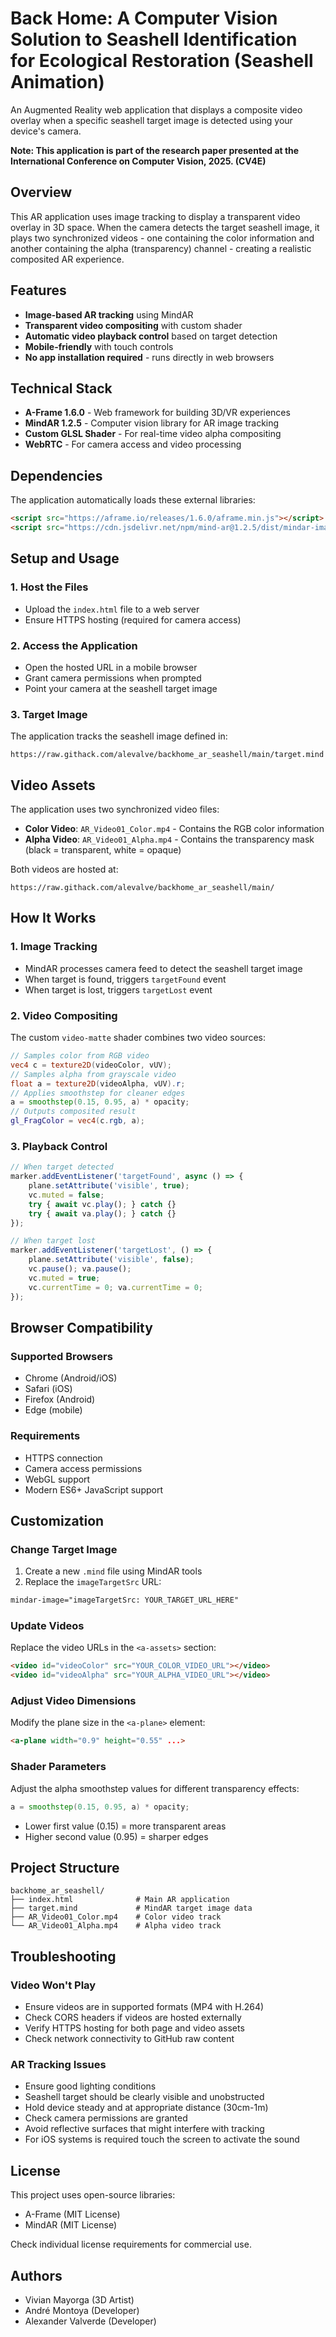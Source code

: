 # Back Home: A Computer Vision Solution to Seashell Identification for Ecological Restoration (Seashell Animation)

An Augmented Reality web application that displays a composite video overlay when a specific seashell target image is detected using your device's camera.

**Note: This application is part of the research paper presented at the International Conference on Computer Vision, 2025. (CV4E)**

## Overview

This AR application uses image tracking to display a transparent video overlay in 3D space. When the camera detects the target seashell image, it plays two synchronized videos - one containing the color information and another containing the alpha (transparency) channel - creating a realistic composited AR experience.

## Features

- **Image-based AR tracking** using MindAR
- **Transparent video compositing** with custom shader
- **Automatic video playback control** based on target detection
- **Mobile-friendly** with touch controls
- **No app installation required** - runs directly in web browsers

## Technical Stack

- **A-Frame 1.6.0** - Web framework for building 3D/VR experiences
- **MindAR 1.2.5** - Computer vision library for AR image tracking
- **Custom GLSL Shader** - For real-time video alpha compositing
- **WebRTC** - For camera access and video processing

## Dependencies

The application automatically loads these external libraries:

```html
<script src="https://aframe.io/releases/1.6.0/aframe.min.js"></script>
<script src="https://cdn.jsdelivr.net/npm/mind-ar@1.2.5/dist/mindar-image-aframe.prod.js"></script>
```

## Setup and Usage

### 1. Host the Files
- Upload the `index.html` file to a web server
- Ensure HTTPS hosting (required for camera access)

### 2. Access the Application
- Open the hosted URL in a mobile browser
- Grant camera permissions when prompted
- Point your camera at the seashell target image

### 3. Target Image
The application tracks the seashell image defined in:
```
https://raw.githack.com/alevalve/backhome_ar_seashell/main/target.mind
```

## Video Assets

The application uses two synchronized video files:

- **Color Video**: `AR_Video01_Color.mp4` - Contains the RGB color information
- **Alpha Video**: `AR_Video01_Alpha.mp4` - Contains the transparency mask (black = transparent, white = opaque)

Both videos are hosted at:
```
https://raw.githack.com/alevalve/backhome_ar_seashell/main/
```

## How It Works

### 1. Image Tracking
- MindAR processes camera feed to detect the seashell target image
- When target is found, triggers `targetFound` event
- When target is lost, triggers `targetLost` event

### 2. Video Compositing
The custom `video-matte` shader combines two video sources:

```glsl
// Samples color from RGB video
vec4 c = texture2D(videoColor, vUV);
// Samples alpha from grayscale video
float a = texture2D(videoAlpha, vUV).r;
// Applies smoothstep for cleaner edges
a = smoothstep(0.15, 0.95, a) * opacity;
// Outputs composited result
gl_FragColor = vec4(c.rgb, a);
```

### 3. Playback Control
```javascript
// When target detected
marker.addEventListener('targetFound', async () => {
    plane.setAttribute('visible', true);
    vc.muted = false;
    try { await vc.play(); } catch {}
    try { await va.play(); } catch {}
});

// When target lost
marker.addEventListener('targetLost', () => {
    plane.setAttribute('visible', false);
    vc.pause(); va.pause();
    vc.muted = true;
    vc.currentTime = 0; va.currentTime = 0;
});
```

## Browser Compatibility

### Supported Browsers
- Chrome (Android/iOS)
- Safari (iOS)
- Firefox (Android)
- Edge (mobile)

### Requirements
- HTTPS connection
- Camera access permissions
- WebGL support
- Modern ES6+ JavaScript support

## Customization

### Change Target Image
1. Create a new `.mind` file using MindAR tools
2. Replace the `imageTargetSrc` URL:
```html
mindar-image="imageTargetSrc: YOUR_TARGET_URL_HERE"
```

### Update Videos
Replace the video URLs in the `<a-assets>` section:
```html
<video id="videoColor" src="YOUR_COLOR_VIDEO_URL"></video>
<video id="videoAlpha" src="YOUR_ALPHA_VIDEO_URL"></video>
```

### Adjust Video Dimensions
Modify the plane size in the `<a-plane>` element:
```html
<a-plane width="0.9" height="0.55" ...>
```

### Shader Parameters
Adjust the alpha smoothstep values for different transparency effects:
```glsl
a = smoothstep(0.15, 0.95, a) * opacity;
```
- Lower first value (0.15) = more transparent areas
- Higher second value (0.95) = sharper edges

## Project Structure

```
backhome_ar_seashell/
├── index.html              # Main AR application
├── target.mind             # MindAR target image data
├── AR_Video01_Color.mp4    # Color video track
└── AR_Video01_Alpha.mp4    # Alpha video track
```

## Troubleshooting

### Video Won't Play
- Ensure videos are in supported formats (MP4 with H.264)
- Check CORS headers if videos are hosted externally
- Verify HTTPS hosting for both page and video assets
- Check network connectivity to GitHub raw content

### AR Tracking Issues
- Ensure good lighting conditions
- Seashell target should be clearly visible and unobstructed
- Hold device steady and at appropriate distance (30cm-1m)
- Check camera permissions are granted
- Avoid reflective surfaces that might interfere with tracking
- For iOS systems is required touch the screen to activate the sound

## License

This project uses open-source libraries:
- A-Frame (MIT License)
- MindAR (MIT License)

Check individual license requirements for commercial use.

## Authors

- Vivian Mayorga (3D Artist)
- André Montoya (Developer)
- Alexander Valverde (Developer)


